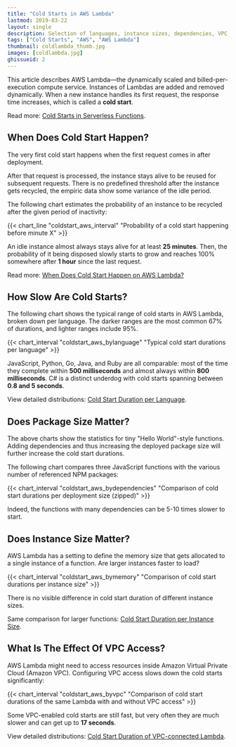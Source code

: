 ```yaml
---
title: "Cold Starts in AWS Lambda"
lastmod: 2019-03-22
layout: single
description: Selection of languages, instance sizes, dependencies, VPC, and more
tags: ["Cold Starts", "AWS", "AWS Lambda"]
thumbnail: coldlambda_thumb.jpg
images: [coldlambda.jpg]
ghissueid: 2
---
```


This article describes AWS Lambda&mdash;the dynamically scaled and billed-per-execution compute service. Instances of Lambdas are added and removed dynamically. When a new instance handles its first request, the response time increases, which is called a **cold start**.

Read more: [Cold Starts in Serverless Functions](/serverless/coldstarts/define/).

When Does Cold Start Happen?
----------------------------

The very first cold start happens when the first request comes in after deployment. 

After that request is processed, the instance stays alive to be reused for subsequent requests. There is no predefined threshold after the instance gets recycled, the empiric data show some variance of the idle period.

The following chart estimates the probability of an instance to be recycled after the given period of inactivity:

{{< chart_line 
    "coldstart_aws_interval" 
    "Probability of a cold start happening before minute X" >}}

An idle instance almost always stays alive for at least **25 minutes**. Then, the probability of it being disposed slowly starts to grow and reaches 100% somewhere after **1 hour** since the last request.

Read more: [When Does Cold Start Happen on AWS Lambda?](/serverless/coldstarts/aws/intervals/)

How Slow Are Cold Starts?
-------------------------

The following chart shows the typical range of cold starts in AWS Lambda, broken down per language. The darker ranges are the most common 67% of durations, and lighter ranges include 95%.

{{< chart_interval 
    "coldstart_aws_bylanguage"
    "Typical cold start durations per language" >}}

JavaScript, Python, Go, Java, and Ruby are all comparable: most of the time they complete within **500 milliseconds** and almost always within **800 milliseconds**. C# is a distinct underdog with cold starts spanning between **0.8 and 5 seconds**. 

View detailed distributions: [Cold Start Duration per Language](/serverless/coldstarts/aws/languages/).

Does Package Size Matter?
-------------------------

The above charts show the statistics for tiny "Hello World"-style functions. Adding dependencies and thus increasing the deployed package size will further increase the cold start durations.

The following chart compares three JavaScript functions with the various number of referenced NPM packages:

{{< chart_interval 
    "coldstart_aws_bydependencies"
    "Comparison of cold start durations per deployment size (zipped)" >}}

Indeed, the functions with many dependencies can be 5-10 times slower to start.

Does Instance Size Matter?
--------------------------

AWS Lambda has a setting to define the memory size that gets allocated to a single instance of a function. Are larger instances faster to load?

{{< chart_interval 
    "coldstart_aws_bymemory"
    "Comparison of cold start durations per instance size" >}}

There is no visible difference in cold start duration of different instance sizes.

Same comparison for larger functions: [Cold Start Duration per Instance Size](/serverless/coldstarts/aws/instances/).

What Is The Effect Of VPC Access?
---------------------------------

AWS Lambda might need to access resources inside Amazon Virtual Private Cloud (Amazon VPC). Configuring VPC access slows down the cold starts significantly:

{{< chart_interval 
    "coldstart_aws_byvpc"
    "Comparison of cold start durations of the same Lambda with and without VPC access" >}}

Some VPC-enabled cold starts are still fast, but very often they are much slower and can get up to **17 seconds**.

View detailed distributions: [Cold Start Duration of VPC-connected Lambda](/serverless/coldstarts/aws/vpc/).